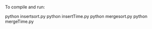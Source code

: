 To compile and run:

python insertsort.py
python insertTime.py
python mergesort.py
python mergeTime.py
